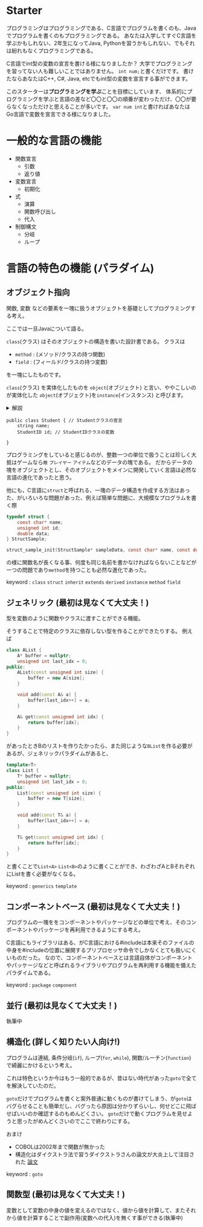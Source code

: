 # Starter
プログラミングはプログラミングである、C言語でプログラムを書くのも、Javaでプログラムを書くのもプログラミングである。
あなたは入学してすぐC言語を学ぶかもしれない、2年生になってJava, Pythonを習うかもしれない、でもそれは紛れもなくプログラミングである。

C言語でint型の変数の宣言を書ける様になりましたか？ 大学でプログラミングを習ってない人も難しいことではありません。
`int num;`と書くだけです。
書けたならあなたはC++, C#, Java, etcでもint型の変数を宣言する事ができます。

このスターターは**プログラミングを学ぶ**ことを目標にしています、
体系的にプログラミングを学ぶと言語の差など〇〇と〇〇の順番が変わっただけ、〇〇が要らなくなっただけと思えることが多いです。
`var num int`と書ければあなたはGo言語で変数を宣言できる様になりました。

# 一般的な言語の機能
- 関数宣言
  - 引数
  - 返り値
- 変数宣言
  - 初期化
- 式
  - 演算
  - 関数呼び出し
  - 代入
- 制御構文
  - 分岐
  - ループ

# 言語の特色の機能 (パラダイム)
## オブジェクト指向
関数, 変数 などの要素を一塊に扱うオブジェクトを基礎としてプログラミングする考え。

ここでは一旦Javaについて語る。

`class`(クラス) はそのオブジェクトの構造を書いた設計書である。
クラスは
- `method` : (メソッド/クラスの持つ関数)
- `field` : (フィールド/クラスの持つ変数)

を一塊にしたものです。

`class`(クラス) を実体化したものを `object`(オブジェクト) と言い、ややこしいのが実体化した `object`(オブジェクト)を`instance`(インスタンス) と呼びます。

<details><summary>解説</summary>
  
**違いなし！！**

`object`と`instance`の違いに定義はなくみんな感覚的に呼び分けてるし、さっきまで`instance`と言っていたのに`object`と言っても全然通じます。
オブジェクトってなんなんでしょうね。

`javax`というJavaの公式のパッケージの中には`ObjectInstance`という`class`があります、インスタンスってなんなんでしょうね。

java的には`new`されたものが、`instance`で、すべてのクラスは`object`であり、すべてのクラスを実体化したものも`object`でありそうです。
多分オブジェクトが好きすぎてなんでもオブジェクトにしちゃったんじゃないですかね。

</details>

```
public class Student { // Studentクラスの宣言
    string name;
    StudentID id; // StudentIDクラスの変数
    
}
```

プログラミングをしていると感じるのが、整数一つの単位で扱うことは珍しく大抵はゲームなら`敵` `プレイヤー` `アイテム`などのデータの塊である。
だからデータの塊をオブジェクトとし、そのオブジェクトをメインに開発していく言語は必然な言語の進化であったと思う。

他にも，C言語に`struct`と呼ばれる、一塊のデータ構造を作成する方法はあった、がいろいろな問題があった、例えば簡単な問題に、大規模なプログラムを書く際
```C
typedef struct {
    const char* name;
    unsigned int id;
    double data;
} StructSample;

struct_sample_init(StructSample* sampleData, const char* name, const double data);
```
の様に関数名が長くなる事、何度も同じ名前を書かなければならないことなどが一つの問題であり`method`を持つことも必然な進化であった。

keyword : `class` `struct` `inherit` `extends` `derived` `instance` `method` `field`

## ジェネリック (最初は見なくて大丈夫！)
型を変数のように関数やクラスに渡すことができる機能。

そうすることで特定のクラスに依存しない型を作ることができたりする。
例えば
```C++
class AList {
    A* buffer = nullptr;
    unsigned int last_idx = 0;
public:
    AList(const unsigned int size) {
        buffer = new A[size];
    }

    void add(const A& a) {
        buffer[last_idx++] = a;
    }

    A& get(const unsigned int idx) {
        return buffer[idx];
    }
}
```
があったときBのリストを作りたかったら、また同じような`BList`を作る必要があるが、ジェネリックパラダイムがあると、
```C++
template<T>
class List {
    T* buffer = nullptr;
    unsigned int last_idx = 0;
public:
    List(const unsigned int size) {
        buffer = new T[size];
    }

    void add(const T& a) {
        buffer[last_idx++] = a;
    }

    T& get(const unsigned int idx) {
        return buffer[idx];
    }
}
```
と書くことで`List<A>` `List<B>`のように書くことができ、わざわざAとBそれぞれにListを書く必要がなくなる。

keyword : `generics` `template`

## コンポーネントベース (最初は見なくて大丈夫！)
プログラムの一塊ををコンポーネントやパッケージなどの単位で考え、そのコンポーネントやパッケージを再利用できるようにする考え。

C言語にもライブラリはある、がC言語における#includeは本来そのファイルの中身を#includeの位置に展開するプリプロセッサ命令でしかなくとても扱いにくいものだった。
なので、コンポーネントベースとは言語自体がコンポーネントやパッケージなどと呼ばれるライブラリやプログラムを再利用する機能を備えたパラダイムである。

keyword : `package` `component`

## 並行 (最初は見なくて大丈夫！)
執筆中

## 構造化 (詳しく知りたい人向け!)
プログラムは連結, 条件分岐(`if`), ループ(`for`, `while`), 関数/ルーチン(`function`) で綺麗にかけるという考え。

これは特色というか今はもう一般的であるが、昔はない時代があった`goto`で全てを解決していたのだ。

`goto`だけでプログラムを書くと案外普通に動くものが書けてしまう、が`goto`はバグらせることも簡単だし、バグったら原因は分かりずらいし、何せどこに飛ばせばいいのか確認するのもめんどくさい。
`goto`だけで動くプログラムを見せようと思ったがめんどくさいのでここで終わりにする。

おまけ
- COBOLは2002年まで関数が無かった
- 構造化はダイクストラ法で習うダイクストラさんの論文が大炎上して注目された [論文](https://homepages.cwi.nl/~storm/teaching/reader/Dijkstra68.pdf)

keyword : `goto`

## 関数型 (最初は見なくて大丈夫！)
変数として変数の中身の値を変えるのではなく、値から値を計算して、またそれから値を計算することで副作用(変数への代入)を無くす事ができる(執筆中)
